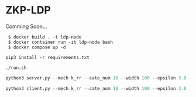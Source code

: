 # ZKP-LDP

Comming Soon...

```shell
 $ docker build . -t ldp-node
 $ docker container run -it ldp-node bash
 $ docker compose up -d
 ```

```shell
pip3 install -r requirements.txt
```

```shell
./run.sh
```

```python:server.py
python3 server.py --mech k_rr --cate_num 10 --width 100 --epsilon 3.0 --port 50006 --address 127.0.0.1
```
```python:client.py
python3 client.py --mech k_rr --cate_num 10 --width 100 --epsilon 3.0 --port 50006 --address 127.0.0.1 --sensitive_value 9
```

